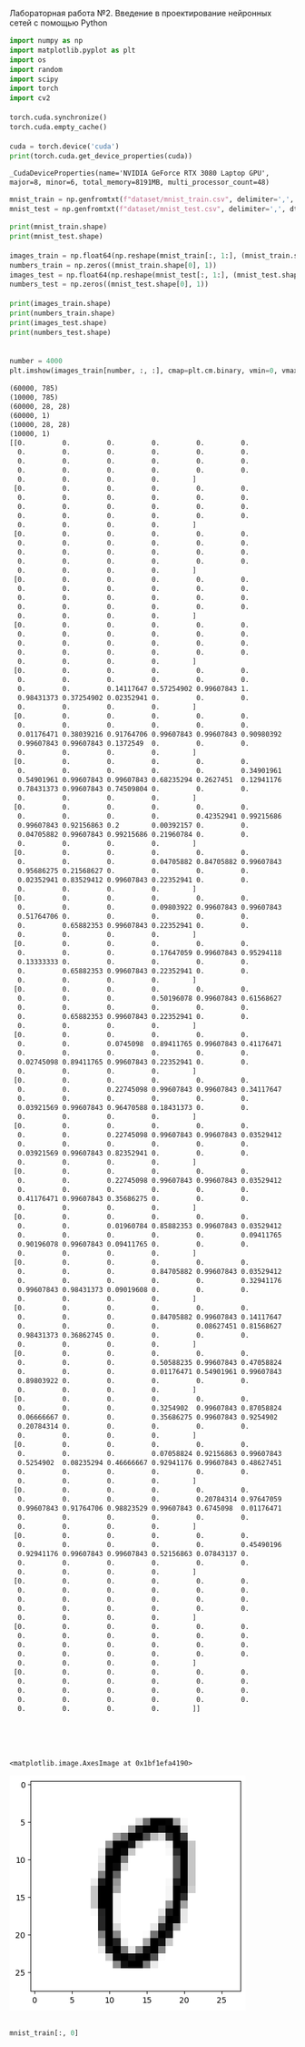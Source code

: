 Лабораторная работа №2. Введение в проектирование нейронных сетей с помощью Python


```python
import numpy as np
import matplotlib.pyplot as plt
import os
import random
import scipy
import torch
import cv2

torch.cuda.synchronize()
torch.cuda.empty_cache()

cuda = torch.device('cuda')
print(torch.cuda.get_device_properties(cuda))
```

    _CudaDeviceProperties(name='NVIDIA GeForce RTX 3080 Laptop GPU', major=8, minor=6, total_memory=8191MB, multi_processor_count=48)
    


```python
mnist_train = np.genfromtxt(f"dataset/mnist_train.csv", delimiter=',', dtype=np.uint8)
mnist_test = np.genfromtxt(f"dataset/mnist_test.csv", delimiter=',', dtype=np.uint8)
```


```python
print(mnist_train.shape)
print(mnist_test.shape)

images_train = np.float64(np.reshape(mnist_train[:, 1:], (mnist_train.shape[0], 28, 28))) / 255
numbers_train = np.zeros((mnist_train.shape[0], 1))
images_test = np.float64(np.reshape(mnist_test[:, 1:], (mnist_test.shape[0], 28, 28))) / 255
numbers_test = np.zeros((mnist_test.shape[0], 1))

print(images_train.shape)
print(numbers_train.shape)
print(images_test.shape)
print(numbers_test.shape)


number = 4000
plt.imshow(images_train[number, :, :], cmap=plt.cm.binary, vmin=0, vmax=1)
```

    (60000, 785)
    (10000, 785)
    (60000, 28, 28)
    (60000, 1)
    (10000, 28, 28)
    (10000, 1)
    [[0.         0.         0.         0.         0.         0.
      0.         0.         0.         0.         0.         0.
      0.         0.         0.         0.         0.         0.
      0.         0.         0.         0.         0.         0.
      0.         0.         0.         0.        ]
     [0.         0.         0.         0.         0.         0.
      0.         0.         0.         0.         0.         0.
      0.         0.         0.         0.         0.         0.
      0.         0.         0.         0.         0.         0.
      0.         0.         0.         0.        ]
     [0.         0.         0.         0.         0.         0.
      0.         0.         0.         0.         0.         0.
      0.         0.         0.         0.         0.         0.
      0.         0.         0.         0.         0.         0.
      0.         0.         0.         0.        ]
     [0.         0.         0.         0.         0.         0.
      0.         0.         0.         0.         0.         0.
      0.         0.         0.         0.         0.         0.
      0.         0.         0.         0.         0.         0.
      0.         0.         0.         0.        ]
     [0.         0.         0.         0.         0.         0.
      0.         0.         0.         0.         0.         0.
      0.         0.         0.         0.         0.         0.
      0.         0.         0.         0.         0.         0.
      0.         0.         0.         0.        ]
     [0.         0.         0.         0.         0.         0.
      0.         0.         0.         0.         0.         0.
      0.         0.         0.14117647 0.57254902 0.99607843 1.
      0.98431373 0.37254902 0.02352941 0.         0.         0.
      0.         0.         0.         0.        ]
     [0.         0.         0.         0.         0.         0.
      0.         0.         0.         0.         0.         0.
      0.01176471 0.38039216 0.91764706 0.99607843 0.99607843 0.90980392
      0.99607843 0.99607843 0.1372549  0.         0.         0.
      0.         0.         0.         0.        ]
     [0.         0.         0.         0.         0.         0.
      0.         0.         0.         0.         0.         0.34901961
      0.54901961 0.99607843 0.99607843 0.68235294 0.2627451  0.12941176
      0.78431373 0.99607843 0.74509804 0.         0.         0.
      0.         0.         0.         0.        ]
     [0.         0.         0.         0.         0.         0.
      0.         0.         0.         0.         0.42352941 0.99215686
      0.99607843 0.92156863 0.2        0.00392157 0.         0.
      0.04705882 0.99607843 0.99215686 0.21960784 0.         0.
      0.         0.         0.         0.        ]
     [0.         0.         0.         0.         0.         0.
      0.         0.         0.         0.04705882 0.84705882 0.99607843
      0.95686275 0.21568627 0.         0.         0.         0.
      0.02352941 0.83529412 0.99607843 0.22352941 0.         0.
      0.         0.         0.         0.        ]
     [0.         0.         0.         0.         0.         0.
      0.         0.         0.         0.09803922 0.99607843 0.99607843
      0.51764706 0.         0.         0.         0.         0.
      0.         0.65882353 0.99607843 0.22352941 0.         0.
      0.         0.         0.         0.        ]
     [0.         0.         0.         0.         0.         0.
      0.         0.         0.         0.17647059 0.99607843 0.95294118
      0.13333333 0.         0.         0.         0.         0.
      0.         0.65882353 0.99607843 0.22352941 0.         0.
      0.         0.         0.         0.        ]
     [0.         0.         0.         0.         0.         0.
      0.         0.         0.         0.50196078 0.99607843 0.61568627
      0.         0.         0.         0.         0.         0.
      0.         0.65882353 0.99607843 0.22352941 0.         0.
      0.         0.         0.         0.        ]
     [0.         0.         0.         0.         0.         0.
      0.         0.         0.0745098  0.89411765 0.99607843 0.41176471
      0.         0.         0.         0.         0.         0.
      0.02745098 0.89411765 0.99607843 0.22352941 0.         0.
      0.         0.         0.         0.        ]
     [0.         0.         0.         0.         0.         0.
      0.         0.         0.22745098 0.99607843 0.99607843 0.34117647
      0.         0.         0.         0.         0.         0.
      0.03921569 0.99607843 0.96470588 0.18431373 0.         0.
      0.         0.         0.         0.        ]
     [0.         0.         0.         0.         0.         0.
      0.         0.         0.22745098 0.99607843 0.99607843 0.03529412
      0.         0.         0.         0.         0.         0.
      0.03921569 0.99607843 0.82352941 0.         0.         0.
      0.         0.         0.         0.        ]
     [0.         0.         0.         0.         0.         0.
      0.         0.         0.22745098 0.99607843 0.99607843 0.03529412
      0.         0.         0.         0.         0.         0.
      0.41176471 0.99607843 0.35686275 0.         0.         0.
      0.         0.         0.         0.        ]
     [0.         0.         0.         0.         0.         0.
      0.         0.         0.01960784 0.85882353 0.99607843 0.03529412
      0.         0.         0.         0.         0.         0.09411765
      0.90196078 0.99607843 0.09411765 0.         0.         0.
      0.         0.         0.         0.        ]
     [0.         0.         0.         0.         0.         0.
      0.         0.         0.         0.84705882 0.99607843 0.03529412
      0.         0.         0.         0.         0.         0.32941176
      0.99607843 0.98431373 0.09019608 0.         0.         0.
      0.         0.         0.         0.        ]
     [0.         0.         0.         0.         0.         0.
      0.         0.         0.         0.84705882 0.99607843 0.14117647
      0.         0.         0.         0.         0.08627451 0.81568627
      0.98431373 0.36862745 0.         0.         0.         0.
      0.         0.         0.         0.        ]
     [0.         0.         0.         0.         0.         0.
      0.         0.         0.         0.50588235 0.99607843 0.47058824
      0.         0.         0.         0.01176471 0.54901961 0.99607843
      0.89803922 0.         0.         0.         0.         0.
      0.         0.         0.         0.        ]
     [0.         0.         0.         0.         0.         0.
      0.         0.         0.         0.3254902  0.99607843 0.87058824
      0.06666667 0.         0.         0.35686275 0.99607843 0.9254902
      0.20784314 0.         0.         0.         0.         0.
      0.         0.         0.         0.        ]
     [0.         0.         0.         0.         0.         0.
      0.         0.         0.         0.07058824 0.92156863 0.99607843
      0.5254902  0.08235294 0.46666667 0.92941176 0.99607843 0.48627451
      0.         0.         0.         0.         0.         0.
      0.         0.         0.         0.        ]
     [0.         0.         0.         0.         0.         0.
      0.         0.         0.         0.         0.20784314 0.97647059
      0.99607843 0.91764706 0.98823529 0.99607843 0.6745098  0.01176471
      0.         0.         0.         0.         0.         0.
      0.         0.         0.         0.        ]
     [0.         0.         0.         0.         0.         0.
      0.         0.         0.         0.         0.         0.45490196
      0.92941176 0.99607843 0.99607843 0.52156863 0.07843137 0.
      0.         0.         0.         0.         0.         0.
      0.         0.         0.         0.        ]
     [0.         0.         0.         0.         0.         0.
      0.         0.         0.         0.         0.         0.
      0.         0.         0.         0.         0.         0.
      0.         0.         0.         0.         0.         0.
      0.         0.         0.         0.        ]
     [0.         0.         0.         0.         0.         0.
      0.         0.         0.         0.         0.         0.
      0.         0.         0.         0.         0.         0.
      0.         0.         0.         0.         0.         0.
      0.         0.         0.         0.        ]
     [0.         0.         0.         0.         0.         0.
      0.         0.         0.         0.         0.         0.
      0.         0.         0.         0.         0.         0.
      0.         0.         0.         0.         0.         0.
      0.         0.         0.         0.        ]]
    




    <matplotlib.image.AxesImage at 0x1bf1efa4190>




    
![png](lab2_files/lab2_3_2.png)
    



```python

```


```python
mnist_train[:, 0]
```
